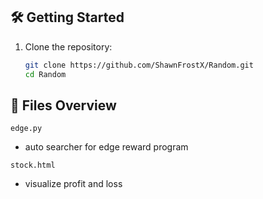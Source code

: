 ## 🛠️ Getting Started

1. Clone the repository:
   ```bash
   git clone https://github.com/ShawnFrostX/Random.git
   cd Random
   ```
## 🔧 Files Overview
 `edge.py`
  - auto searcher for edge reward program

 `stock.html`
  - visualize profit and loss 
